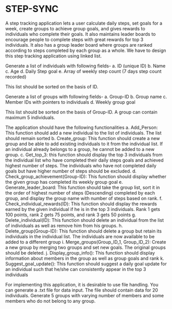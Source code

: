 # STEP-SYNC

A step tracking application lets a user calculate daily steps, set goals for a week, create groups to achieve group goals, and gives rewards to individuals who complete their goals. It also maintains leader boards to encourage people to complete steps with great rewards for top 3 individuals. It also has a group leader board where groups are ranked according to steps completed by each group as a whole. We have to design this step tracking application using linked list.

Generate a list of individuals with following fields-
a. ID (unique ID)
b. Name
c. Age
d. Daily Step goal
e. Array of weekly step count (7 days step count recorded)

This list should be sorted on the basis of ID.

Generate a list of groups with following fields-
a. Group-ID
b. Group name
c. Member IDs with pointers to individuals
d. Weekly group goal

This list should be sorted on the basis of Group-ID. A group can contain maximum 5 individuals.

The application should have the following functionalities
a. Add_Person: This function should add a new individual to the list of individuals. The list should remain sorted
b. Create_group: This function should create a new group and be able to add existing individuals to it from the individual list. If an individual already belongs to a group, he cannot be added to a new group.
c. Get_top_3: this function should display the top 3 individuals from the individual list who have completed their daily steps goals and achieved highest number of steps. The individuals who have not completed daily goals but have higher               number of steps should be excluded.
d. Check_group_achievement(Group-ID): This function should display whether the given group has completed its weekly group goal
e. Generate_leader_board: This function should take the group list, sort it in the order of highest number of steps (Descending) completed by each group, and display the group name with number of steps based on rank.
f. Check_individual_rewards(ID): This function should display the rewards earned by the given individual if he is in the top 3 individuals. Rank 1 gets 100 points, rank 2 gets 75 points, and rank 3 gets 50 points
g. Delete_individual(ID): This function should delete an individual from the list of individuals as well as remove him from his groups.
h. Delete_group(Group-ID): This function should delete a group but retain its individuals in the individual list. The individuals are now available to be added to a different group
i. Merge_groups(Group_ID_1, Group_ID_2): Create a new group by merging two groups and set new goals. The original groups should be deleted.
j. Display_group_info(): This function should display information about members in the group as well as group goals and rank
k. Suggest_goal_update(): This function should suggest a daily goal update for an individual such that he/she can consistently appear in the top 3 individuals

For implementing this application, it is desirable to use file handling. You can generate a .txt file for data input. The file should contain data for 20 individuals. Generate 5 groups with varying number of members and some members who do not belong to any group.
